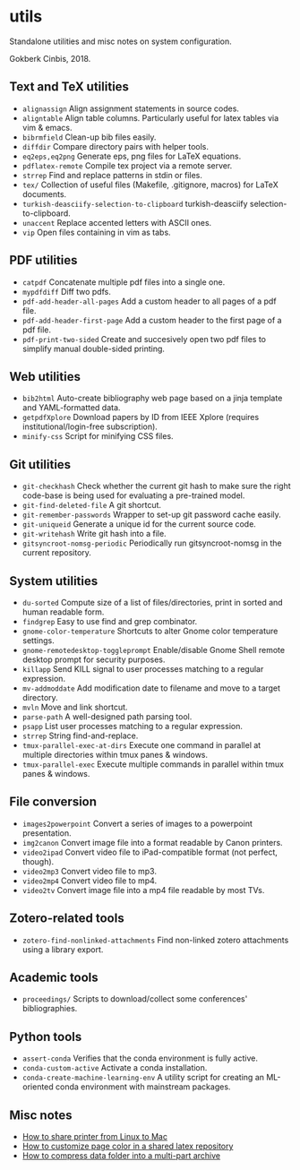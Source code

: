 utils
=====

Standalone utilities and misc notes on system configuration.

Gokberk Cinbis, 2018.

## Text and TeX utilities

* `alignassign`                                 Align assignment statements in source codes.
* `aligntable`                                  Align table columns. Particularly useful for latex tables via vim & emacs.
* `bibrmfield`                                  Clean-up bib files easily.
* `diffdir`                                     Compare directory pairs with helper tools.
* `eq2eps,eq2png`                               Generate eps, png files for LaTeX equations.
* `pdflatex-remote`                             Compile tex project via a remote server.
* `strrep`                                      Find and replace patterns in stdin or files.
* `tex/`                                        Collection of useful files (Makefile, .gitignore, macros) for LaTeX documents.
* `turkish-deasciify-selection-to-clipboard`    turkish-deasciify selection-to-clipboard.
* `unaccent`                                    Replace accented letters with ASCII ones.
* `vip`                                         Open files containing <pattern> in vim as tabs.

## PDF utilities

* `catpdf`                                      Concatenate multiple pdf files into a single one.
* `mypdfdiff`                                   Diff two pdfs.
* `pdf-add-header-all-pages`                    Add a custom header to all pages of a pdf file.
* `pdf-add-header-first-page`                   Add a custom header to the first page of a pdf file.
* `pdf-print-two-sided`                         Create and succesively open two pdf files to simplify manual double-sided printing.

## Web utilities

* `bib2html`                                    Auto-create bibliography web page based on a jinja template and YAML-formatted data.
* `getpdfXplore`                                Download papers by ID from IEEE Xplore (requires institutional/login-free subscription).
* `minify-css`                                  Script for minifying CSS files.

## Git utilities

* `git-checkhash`                               Check whether the current git hash to make sure the right code-base is being used for evaluating a pre-trained model.
* `git-find-deleted-file`                       A git shortcut.
* `git-remember-passwords`                      Wrapper to set-up git password cache easily.
* `git-uniqueid`                                Generate a unique id for the current source code.
* `git-writehash`                               Write git hash into a file.
* `gitsyncroot-nomsg-periodic`                  Periodically run gitsyncroot-nomsg in the current repository.

## System utilities

* `du-sorted`                                   Compute size of a list of files/directories, print in sorted and human readable form.
* `findgrep`                                    Easy to use find and grep combinator.
* `gnome-color-temperature`                     Shortcuts to alter Gnome color temperature settings.
* `gnome-remotedesktop-toggleprompt`            Enable/disable Gnome Shell remote desktop prompt for security purposes.
* `killapp`                                     Send KILL signal to user processes matching to a regular expression.
* `mv-addmoddate`                               Add modification date to filename and move to a target directory.
* `mvln`                                        Move and link shortcut.
* `parse-path`                                  A well-designed path parsing tool.
* `psapp`                                       List user processes matching to a regular expression.
* `strrep`                                      String find-and-replace.
* `tmux-parallel-exec-at-dirs`                  Execute one command in parallel at multiple directories within tmux panes & windows.
* `tmux-parallel-exec`                          Execute multiple commands in parallel within tmux panes & windows.

## File conversion

* `images2powerpoint`                           Convert a series of images to a powerpoint presentation.
* `img2canon`                                   Convert image file into a format readable by Canon printers.
* `video2ipad`                                  Convert video file to iPad-compatible format (not perfect, though).
* `video2mp3`                                   Convert video file to mp3.
* `video2mp4`                                   Convert video file to mp4.
* `video2tv`                                    Convert image file into a mp4 file readable by most TVs.

## Zotero-related tools

* `zotero-find-nonlinked-attachments`           Find non-linked zotero attachments using a library export.

## Academic tools

* `proceedings/`                                Scripts to download/collect some conferences' bibliographies.

## Python tools

* `assert-conda`                                Verifies that the conda environment is fully active.
* `conda-custom-active`                         Activate a conda installation.
* `conda-create-machine-learning-env`           A utility script for creating an ML-oriented conda environment with mainstream packages.

## Misc notes

* [How to share printer from Linux to Mac](notes/LinuxToMacPrinterShare.md) 
* [How to customize page color in a shared latex repository](notes/LatexPageColors.md) 
* [How to compress data folder into a multi-part archive](notes/CompressDataMultipart.md)




